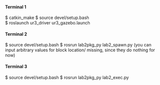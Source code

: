 #### Terminal 1
$ catkin_make 
$ source devel/setup.bash  
$ roslaunch ur3_driver ur3_gazebo.launch  

#### Terminal 2
$ source devel/setup.bash
$ rosrun lab2pkg_py lab2_spawn.py
(you can input arbitrary values for block location/ missing, since they do nothing for now)

#### Terminal 3
$ source devel/setup.bash
$ rosrun lab2pkg_py lab2_exec.py  






